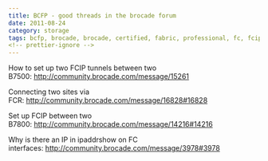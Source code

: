 ```yaml
---
title: BCFP - good threads in the brocade forum
date: 2011-08-24
category: storage
tags: bcfp, brocade, brocade, certified, fabric, professional, fc, fcip, fcr, fibre, channel, forum, mybrocade, san, storage
<!-- prettier-ignore -->
---
```


How to set up two FCIP tunnels between two
B7500: <http://community.brocade.com/message/15261>

Connecting two sites via FCR: <http://community.brocade.com/message/16828#16828>

Set up FCIP between two
B7800: <http://community.brocade.com/message/14216#14216>

Why is there an IP in ipaddrshow on FC
interfaces: <http://community.brocade.com/message/3978#3978>
